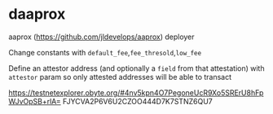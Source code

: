 # daaprox
aaprox (https://github.com/jldevelops/aaprox) deployer

Change constants with `default_fee`,`fee_thresold`,`low_fee`

Define an attestor address (and optionally a `field` from that attestation) with `attestor` param so only attested addresses will be able to transact

https://testnetexplorer.obyte.org/#4nv5kpn4O7PegoneUcR9Xo5SRErU8hFpWJvOpSB+rlA=
FJYCVA2P6V6U2CZOO444D7K7STNZ6QU7
